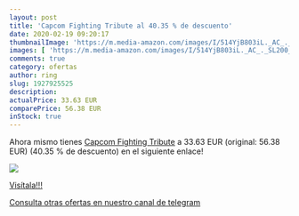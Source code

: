 ```yaml
---
layout: post
title: 'Capcom Fighting Tribute al 40.35 % de descuento'
date: 2020-02-19 09:20:17
thumbnailImage: 'https://m.media-amazon.com/images/I/514YjB803iL._AC_._SL200_.jpg'
images: [ 'https://m.media-amazon.com/images/I/514YjB803iL._AC_._SL200_.jpg' ]
comments: true
category: ofertas
author: ring
slug: 1927925525
description:
actualPrice: 33.63 EUR
comparePrice: 56.38 EUR
inStock: true
---
```


Ahora mismo tienes [Capcom Fighting Tribute](https://www.amazon.es/dp/1927925525/?tag=redken-21) a 33.63 EUR (original: 56.38 EUR) (40.35 %  de descuento) en el siguiente enlace!

[![](https://m.media-amazon.com/images/I/514YjB803iL._AC_._SL200_.jpg)](https://www.amazon.es/dp/1927925525/?tag=redken-21)

[Visítala!!!](https://www.amazon.es/dp/1927925525/?tag=redken-21)

[Consulta otras ofertas en nuestro canal de telegram](https://t.me/s/ofertas25)
